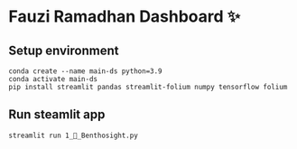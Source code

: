 # Fauzi Ramadhan Dashboard ✨

## Setup environment
```
conda create --name main-ds python=3.9
conda activate main-ds
pip install streamlit pandas streamlit-folium numpy tensorflow folium
```

## Run steamlit app
```
streamlit run 1_🔬_Benthosight.py
```
